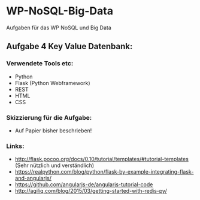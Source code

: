 # WP-NoSQL-Big-Data
Aufgaben für das WP NoSQL und Big Data

## Aufgabe 4 Key Value Datenbank:

### Verwendete Tools etc:
- Python
- Flask (Python Webframework)
- REST
- HTML
- CSS

### Skizzierung für die Aufgabe:
- Auf Papier bisher beschrieben!

### Links:
- http://flask.pocoo.org/docs/0.10/tutorial/templates/#tutorial-templates  (Sehr nützlich und verständlich)
- https://realpython.com/blog/python/flask-by-example-integrating-flask-and-angularjs/
- https://github.com/angularjs-de/angularjs-tutorial-code
- http://agiliq.com/blog/2015/03/getting-started-with-redis-py/



